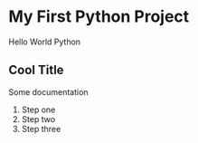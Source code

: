 # My First Python Project
Hello World Python

## Cool Title

Some documentation 
1. Step one
1. Step two
1. Step three
